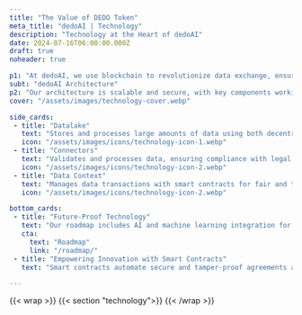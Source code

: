 ```yaml
---
title: "The Value of DEDO Token"
meta_title: "dedoAI | Technology"
description: "Technology at the Heart of dedoAI"
date: 2024-07-16T06:00:00.000Z
draft: true
noheader: true

p1: "At dedoAI, we use blockchain to revolutionize data exchange, ensuring secure, transparent, and decentralized transactions. This technology builds integrity and trust between data producers and consumers."
subt: "dedoAI Architecture"
p2: "Our architecture is scalable and secure, with key components working seamlessly:"
cover: "/assets/images/technology-cover.webp"

side_cards:
 - title: "Datalake"
   text: "Stores and processes large amounts of data using both decentralized IPFS and traditional cloud storage."
   icon: "/assets/images/icons/technology-icon-1.webp"
 - title: "Connectors"
   text: "Validates and processes data, ensuring compliance with legal and quality standards."
   icon: "/assets/images/icons/technology-icon-2.webp"
 - title: "Data Context"
   text: "Manages data transactions with smart contracts for fair and transparent compensation."
   icon: "/assets/images/icons/technology-icon-2.webp"

bottom_cards:
 - title: "Future-Proof Technology"
   text: "Our roadmap includes AI and machine learning integration for advanced data analysis, and exploration of new blockchain technologies to enhance our platform."
   cta:
     text: "Roadmap"
     link: "/roadmap/"
 - title: "Empowering Innovation with Smart Contracts"
   text: "Smart contracts automate secure and tamper-proof agreements and transactions, supporting staking mechanisms and the governance model of the DAO."

---
```

{{< wrap >}}
{{< section "technology">}}
{{< /wrap >}}
